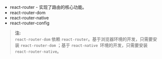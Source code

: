 
- react-router - 实现了路由的核心功能。
- react-router-dom
- react-router-native
- react-router-config

>**注:**  
`react-router-dom` 依赖 `react-router`。基于浏览器环境的开发，只需要安装 `react-router-dom` ；基于 `react-native `环境的开发，只需要安装 `react-router-native`。  

